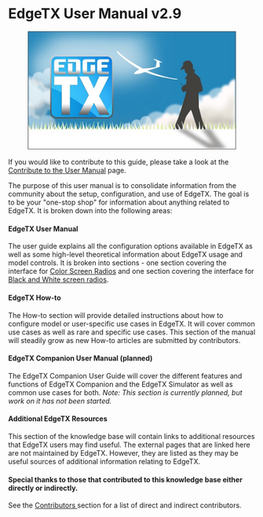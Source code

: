 # EdgeTX User Manual v2.9

<figure><img src=".gitbook/assets/cover1.jpg" alt=""><figcaption></figcaption></figure>

If you would like to contribute to this guide, please take a look at the [Contribute to the User Manual](edgetx-how-to/contribute-to-the-user-manual.md) page.

The purpose of this user manual is to consolidate information from the community about the setup, configuration, and use of EdgeTX. The goal is to be your "one-stop shop" for information about anything related to EdgeTX. It is broken down into the following areas:

#### EdgeTX User Manual <a href="#edgetx-user-manual" id="edgetx-user-manual"></a>

The user guide explains all the configuration options available in EdgeTX as well as some high-level theoretical information about EdgeTX usage and model controls. It is broken into sections - one section covering the interface for [Color Screen Radios](https://app.gitbook.com/o/-MgQ7Ok46bXLbvoz\_AeM/s/G9cXG2SsywqpT8oP5rLH/edgetx-user-manual/user-manual-for-color-screen-radios) and one section covering the interface for [Black and White screen radios](https://app.gitbook.com/o/-MgQ7Ok46bXLbvoz\_AeM/s/G9cXG2SsywqpT8oP5rLH/b-and-w-radios).

#### EdgeTX How-to <a href="#edgetx-how-to" id="edgetx-how-to"></a>

The How-to section will provide detailed instructions about how to configure model or user-specific use cases in EdgeTX. It will cover common use cases as well as rare and specific use cases. This section of the manual will steadily grow as new How-to articles are submitted by contributors.

#### **EdgeTX Companion User Manual (planned)** <a href="#edgetx-companion-user-manual-planned" id="edgetx-companion-user-manual-planned"></a>

The EdgeTX Companion User Guide will cover the different features and functions of EdgeTX Companion and the EdgeTX Simulator as well as common use cases for both. _Note: This section is currently planned, but work on it has not been started._

#### Additional EdgeTX Resources <a href="#additional-edgetx-resources" id="additional-edgetx-resources"></a>

This section of the knowledge base will contain links to additional resources that EdgeTX users may find useful. The external pages that are linked here are not maintained by EdgeTX. However, they are listed as they may be useful sources of additional information relating to EdgeTX.

#### Special thanks to those that contributed to this knowledge base either directly or indirectly. <a href="#special-thanks-to-those-that-contributed-to-this-knowledge-base-either-directly-or-indirectly." id="special-thanks-to-those-that-contributed-to-this-knowledge-base-either-directly-or-indirectly."></a>

See the [Contributors ](https://app.gitbook.com/o/-MgQ7Ok46bXLbvoz\_AeM/s/G9cXG2SsywqpT8oP5rLH/more/contributors)section for a list of direct and indirect contributors.

